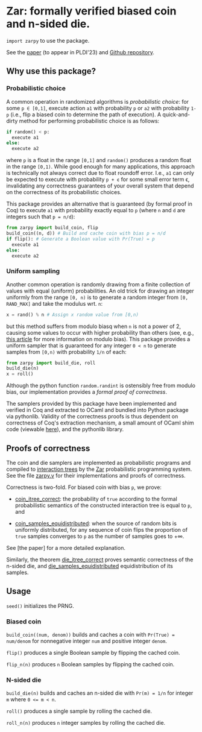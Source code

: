 # Zar: formally verified biased coin and n-sided die.

`import zarpy` to use the package.

See the [paper](https://arxiv.org/abs/2211.06747) (to appear in
PLDI'23) and [Github repository](https://github.com/bagnalla/zar).

## Why use this package?

### Probabilistic choice

A common operation in randomized algorithms is *probabilistic choice*:
for some `p ∈ [0,1]`, execute action `a1` with probability `p` or `a2`
with probability `1-p` (i.e., flip a biased coin to determine the path
of execution). A quick-and-dirty method for performing probabilistic
choice is as follows:

```python
if random() < p:
  execute a1
else:
  execute a2
```

where `p` is a float in the range `[0,1]` and `random()` produces a
random float in the range `[0,1)`. While good enough for many
applications, this approach is technically not always correct due to
float roundoff error. I.e., `a1` can only be expected to execute with
probability `p + ϵ` for some small error term ϵ, invalidating any
correctness guarantees of your overall system that depend on the
correctness of its probabilistic choices.

This package provides an alternative that is guaranteed (by formal
proof in Coq) to execute `a1` with probability exactly equal to `p`
(where `n` and `d` are integers such that `p = n/d`):

```python
from zarpy import build_coin, flip
build_coin((n, d)) # Build and cache coin with bias p = n/d
if flip(): # Generate a Boolean value with Pr(True) = p 
  execute a1
else:
  execute a2
```

### Uniform sampling

Another common operation is randomly drawing from a finite collection
of values with equal (uniform) probabilities. An old trick for drawing
an integer uniformly from the range `[0, n)` is to generate a random
integer from `[0, RAND_MAX]` and take the modulus wrt. `n`:

```python
x = rand() % n # Assign x random value from [0,n)
```

but this method suffers from modulo biasq when `n` is not a power of
2, causing some values to occur with higher probability than others
(see, e.g., [this
article](https://research.kudelskisecurity.com/2020/07/28/the-definitive-guide-to-modulo-bias-and-how-to-avoid-it/)
for more information on modulo bias). This package provides a uniform
sampler that is guaranteed for any integer `0 < n` to generate samples
from `[0,n)` with probability `1/n` of each:

```python
from zarpy import build_die, roll
build_die(n)
x = roll()
```

Although the python function `random.randint` is ostensibly free from
modulo bias, our implementation provides a *formal proof of
correctness*.

The samplers provided by this package have been implemented and
verified in Coq and extracted to OCaml and bundled into Python package
via pythonlib. Validity of the correctness proofs is thus dependent on
correctness of Coq's extraction mechanism, a small amount of OCaml
shim code (viewable
[here](https://github.com/bagnalla/zar/blob/main/python/zar/ocaml/zarpy.ml)),
and the pythonlib library.

## Proofs of correctness

The coin and die samplers are implemented as probabilistic programs
and compiled to [interaction
trees](https://github.com/DeepSpec/InteractionTrees) by the
[Zar](https://github.com/bagnalla/zar) probabilistic programming
system. See the file
[zarpy.v](https://github.com/bagnalla/zar/blob/main/zarpy.v) for their
implementations and proofs of correctness.

Correctness is two-fold. For biased coin with bias `p`, we prove:

*
  [coin_itree_correct](https://github.com/bagnalla/zar/blob/main/zarpy.v#L57):
  the probability of `true` according to the formal probabilistic
  semantics of the constructed interaction tree is equal to `p`, and

*
  [coin_samples_equidistributed](https://github.com/bagnalla/zar/blob/main/zarpy.v#L75):
  when the source of random bits is uniformly distributed, for any
  sequence of coin flips the proportion of `true` samples converges to
  `p` as the number of samples goes to +∞.

See [the paper] for a more detailed explanation.

Similarly, the theorem
[die_itree_correct](https://github.com/bagnalla/zar/blob/main/zarpy.v#L136)
proves semantic correctness of the n-sided die, and
[die_samples_equidistributed](https://github.com/bagnalla/zar/blob/main/zarpy.v#L161)
equidistribution of its samples.

## Usage

`seed()` initializes the PRNG.

### Biased coin

`build_coin((num, denom))` builds and caches a coin with `Pr(True) =
num/denom` for nonnegative integer `num` and positive integer `denom`.

`flip()` produces a single Boolean sample by flipping the cached coin.

`flip_n(n)` produces `n` Boolean samples by flipping the cached coin.

### N-sided die

`build_die(n)` builds and caches an n-sided die with `Pr(m) = 1/n` for
integer `m` where `0 <= m < n`.

`roll()` produces a single sample by rolling the cached die.

`roll_n(n)` produces `n` integer samples by rolling the cached die.
